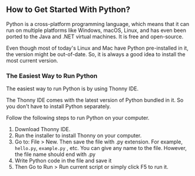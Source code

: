 ## How to Get Started With Python?

Python is a cross-platform programming language, which means that it can run on multiple platforms like Windows, macOS, Linux, and has even been ported to the Java and .NET virtual machines. It is free and open-source.

Even though most of today's Linux and Mac have Python pre-installed in it, the version might be out-of-date. So, it is always a good idea to install the most current version.

### The Easiest Way to Run Python

The easiest way to run Python is by using Thonny IDE.

The Thonny IDE comes with the latest version of Python bundled in it. So you don't have to install Python separately.

Follow the following steps to run Python on your computer.

1. Download Thonny IDE.
2. Run the installer to install Thonny on your computer.
3. Go to: File > New. Then save the file with .py extension. For example, ``` hello.py ```, ``` example.py ``` , etc.
You can give any name to the file. However, the file name should end with .py
4. Write Python code in the file and save it
5. Then Go to Run > Run current script or simply click F5 to run it.

